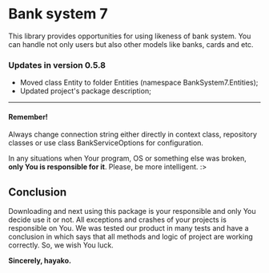 
#  Bank system 7

This library provides opportunities for using likeness of bank system. You can handle not only users but also other models like banks, cards and etc.

  

###  Updates in version 0.5.8

- Moved class Entity to folder Entities (namespace BankSystem7.Entities);
- Updated project's package description;
****

####  **Remember!**

Always change connection string either directly in context class, repository classes or use class BankServiceOptions for configuration.

In any situations when Your program, OS or something else was broken, **only You is responsible for it**. Please, be more intelligent. :>

##  Conclusion

Downloading and next using this package is your responsible and only You decide use it or not. All exceptions and crashes of your projects is responsible on You. We was tested our product in many tests and have a conclusion in which says that all methods and logic of project are working correctly. So, we wish You luck. 

**Sincerely, hayako.**